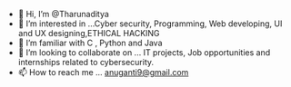 - 👋 Hi, I’m @Tharunaditya
- 👀 I’m interested in ...Cyber security, Programming, Web developing, UI and UX designing,ETHICAL HACKING
- 🌱 I’m familiar with C , Python and Java
- 💞️ I’m looking to collaborate on ... IT projects, Job opportunities and internships related to cybersecurity.
- 📫 How to reach me ...  anuganti9@gmail.com

<!---
Tharunaditya/Tharunaditya is a ✨ special ✨ repository because its `README.md` (this file) appears on your GitHub profile.
You can click the Preview link to take a look at your changes.
--->
